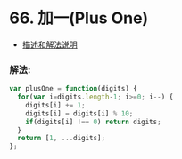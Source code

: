 # 66. 加一(Plus One)
* [描述和解法说明](https://www.yuque.com/tokido/xquvcp/retpqo)
### 解法:
```js
var plusOne = function(digits) {
  for(var i=digits.length-1; i>=0; i--) {
    digits[i] += 1;
    digits[i] = digits[i] % 10;
    if(digits[i] !== 0) return digits;
  }
  return [1, ...digits];
};
```